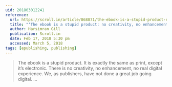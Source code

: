 ```yaml
---
uid: 201803012241
reference:
  url: https://scroll.in/article/868871/the-ebook-is-a-stupid-product-no-creativity-no-enhancement-says-the-hachette-group-ceo
  title: "‘The ebook is a stupid product: no creativity, no enhancement,’ says the Hachette Group CEO: An interview with Arnaud Nourry about the future of digital publishing, why he took on Amazon as an opponent and the market potential in India"
  author: Harsimran Gill
  publication: Scroll.in
  date: Feb 17, 2018 5:30 pm
  accessed: March 5, 2018
tags: [epublishing, publishing]
---
```


> The ebook is a stupid product. It is exactly the same as print, except it’s electronic. There is no creativity, no enhancement, no real digital experience. We, as publishers, have not done a great job going digital. …
